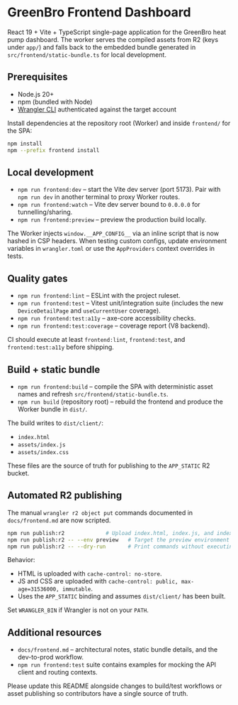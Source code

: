 # GreenBro Frontend Dashboard

React 19 + Vite + TypeScript single-page application for the GreenBro heat pump dashboard. The worker serves the compiled assets from R2 (keys under `app/`) and falls back to the embedded bundle generated in `src/frontend/static-bundle.ts` for local development.

## Prerequisites

- Node.js 20+
- npm (bundled with Node)
- [Wrangler CLI](https://developers.cloudflare.com/workers/wrangler/install-and-update/) authenticated against the target account

Install dependencies at the repository root (Worker) and inside `frontend/` for the SPA:

```bash
npm install
npm --prefix frontend install
```

## Local development

- `npm run frontend:dev` – start the Vite dev server (port 5173). Pair with `npm run dev` in another terminal to proxy Worker routes.
- `npm run frontend:watch` – Vite dev server bound to `0.0.0.0` for tunnelling/sharing.
- `npm run frontend:preview` – preview the production build locally.

The Worker injects `window.__APP_CONFIG__` via an inline script that is now hashed in CSP headers. When testing custom configs, update environment variables in `wrangler.toml` or use the `AppProviders` context overrides in tests.

## Quality gates

- `npm run frontend:lint` – ESLint with the project ruleset.
- `npm run frontend:test` – Vitest unit/integration suite (includes the new `DeviceDetailPage` and `useCurrentUser` coverage).
- `npm run frontend:test:a11y` – axe-core accessibility checks.
- `npm run frontend:test:coverage` – coverage report (V8 backend).

CI should execute at least `frontend:lint`, `frontend:test`, and `frontend:test:a11y` before shipping.

## Build + static bundle

- `npm run frontend:build` – compile the SPA with deterministic asset names and refresh `src/frontend/static-bundle.ts`.
- `npm run build` (repository root) – rebuild the frontend and produce the Worker bundle in `dist/`.

The build writes to `dist/client/`:

- `index.html`
- `assets/index.js`
- `assets/index.css`

These files are the source of truth for publishing to the `APP_STATIC` R2 bucket.

## Automated R2 publishing

The manual `wrangler r2 object put` commands documented in `docs/frontend.md` are now scripted.

```bash
npm run publish:r2             # Upload index.html, index.js, and index.css
npm run publish:r2 -- --env preview   # Target the preview environment binding
npm run publish:r2 -- --dry-run       # Print commands without executing
```

Behavior:

- HTML is uploaded with `cache-control: no-store`.
- JS and CSS are uploaded with `cache-control: public, max-age=31536000, immutable`.
- Uses the `APP_STATIC` binding and assumes `dist/client/` has been built.

Set `WRANGLER_BIN` if Wrangler is not on your `PATH`.

## Additional resources

- `docs/frontend.md` – architectural notes, static bundle details, and the dev-to-prod workflow.
- `npm run frontend:test` suite contains examples for mocking the API client and routing contexts.

Please update this README alongside changes to build/test workflows or asset publishing so contributors have a single source of truth.
